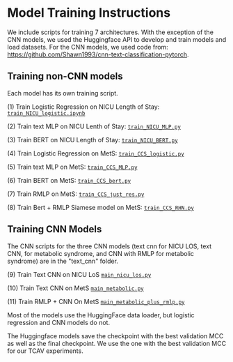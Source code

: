# Model Training Instructions
We include scripts for training 7 architectures. With the exception of the CNN models, we used the Huggingface API to develop and train models and load datasets.
For the CNN models, we used code from: https://github.com/Shawn1993/cnn-text-classification-pytorch.

## Training non-CNN models
Each model has its own training script. 

(1) Train Logistic Regression on NICU Length of Stay:
[```train_NICU_logistic.ipynb```](https://github.com/amoldwin/tcav-medical-nlp/blob/main/model_train_scripts/train_NICU_logistic.ipynb)

(2) Train text MLP on NICU Lenth of Stay: 
[```train_NICU_MLP.py```](https://github.com/amoldwin/tcav-medical-nlp/blob/main/model_train_scripts/train_NICU_MLP.py)

(3) Train BERT on NICU Length of Stay:
[```train_NICU_BERT.py```](https://github.com/amoldwin/tcav-medical-nlp/blob/main/model_train_scripts/train_NICU_BERT.py)

(4) Train Logistic Regression on MetS:
[```train_CCS_logistic.py```](https://github.com/amoldwin/tcav-medical-nlp/blob/main/model_train_scripts/train_CCS_logistic.py)

(5) Train text MLP on MetS: 
[```train_CCS_MLP.py```](https://github.com/amoldwin/tcav-medical-nlp/blob/main/model_train_scripts/train_CCS_MLP.py)

(6) Train BERT on MetS:
[```train_CCS_bert.py```](https://github.com/amoldwin/tcav-medical-nlp/blob/main/model_train_scripts/train_CCS_bert.py)

(7) Train RMLP on MetS:
[```train_CCS_just_res.py```](https://github.com/amoldwin/tcav-medical-nlp/blob/main/model_train_scripts/train_CCS_just_res.py)

(8) Train Bert  + RMLP Siamese model on MetS:
[```train_CCS_RHN.py```](https://github.com/amoldwin/tcav-medical-nlp/blob/main/model_train_scripts/train_CCS_RHN.py)

## Training CNN Models
The CNN scripts for the three CNN models (text cnn for NICU LOS, text CNN, for metabolic syndrome, and CNN with RMLP for metabolic syndrome) are in the "text_cnn" folder.

(9) Train Text CNN on NICU LoS
[```main_nicu_los.py```](https://github.com/amoldwin/tcav-medical-nlp/blob/main/model_train_scripts/text_cnn/main_nicu_los.py)

(10) Train Text CNN on MetS
[```main_metabolic.py```](https://github.com/amoldwin/tcav-medical-nlp/blob/main/model_train_scripts/text_cnn/main_metabolic.py)

(11) Train RMLP + CNN On MetS
[```main_metabolic_plus_rmlp.py```](https://github.com/amoldwin/tcav-medical-nlp/blob/main/model_train_scripts/text_cnn/main_metabolic_plus_rmlp.py)

Most of the models use the HuggingFace data loader, but logistic regression and CNN models do not. 




The Huggingface models save the checkpoint with the best validation MCC as well as the final checkpoint. We use the one with the best validation MCC for our TCAV experiments.
